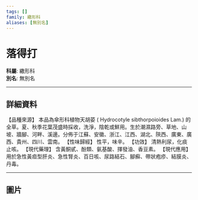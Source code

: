 ```yaml
---
tags: []
family: 繖形科
aliases: [無別名]
---
```


# 落得打

**科屬**: 繖形科  
**別名**: 無別名  

---

## 詳細資料
【品種來源】
本品為傘形科植物天胡荽 (
Hydrocotyle sibthorpoioides
Lam.) 的全草。夏、秋季花葉茂盛時採收，洗淨，陰乾或鮮用。生於潮濕路旁、草地、山坡、牆腳、河畔、溪邊。分佈于江蘇、安徽、浙江、江西、湖北、陝西、廣東、廣西、貴州、四川、雲南。
【性味歸經】
性平，味辛。
【功效】
清熱利尿，化痰止咳。
【現代藥理】
含黃酮甙、酚類、氨基酸、揮發油、香豆素。
【現代應用】
用於急性黃疸型肝炎、急性腎炎、百日咳、尿路結石、腳癬、帶狀疱疹、結膜炎、丹毒。

---

## 圖片
